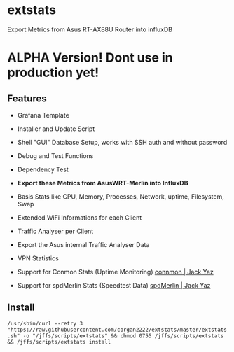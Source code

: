 # extstats
Export Metrics from Asus RT-AX88U Router into influxDB

# ALPHA Version! Dont use in production yet!

## Features

* Grafana Template
* Installer and Update Script
* Shell "GUI" Database Setup, works with SSH auth and without password
* Debug and Test Functions
* Dependency Test 

* **Export these Metrics from AsusWRT-Merlin into InfluxDB**
* Basis Stats like CPU, Memory, Processes, Network, uptime, Filesystem, Swap
* Extended WiFi Informations for each Client
* Traffic Analyser per Client
* Export the Asus internal Traffic Analyser Data
* VPN Statistics
* Support for Conmon Stats (Uptime Monitoring) [connmon | Jack Yaz](https://www.snbforums.com/threads/connmon-internet-connection-monitoring.56163/)
* Support for spdMerlin Stats (Speedtest Data) [spdMerlin | Jack Yaz](https://www.snbforums.com/threads/spdmerlin-automated-speedtests-with-graphs.55904/)

## Install
`/usr/sbin/curl --retry 3 "https://raw.githubusercontent.com/corgan2222/extstats/master/extstats.sh" -o "/jffs/scripts/extstats" && chmod 0755 /jffs/scripts/extstats && /jffs/scripts/extstats install`
